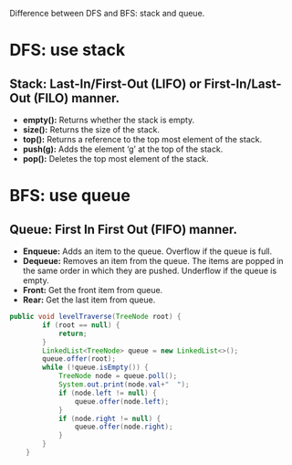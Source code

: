 Difference between DFS and BFS: stack and queue. 
# DFS: use stack
## **Stack:** Last-In/First-Out (LIFO) or First-In/Last-Out (FILO) manner. 
- **empty():** Returns whether the stack is empty.  
- **size():** Returns the size of the stack.  
- **top():** Returns a reference to the top most element of the stack.  
- **push(g):** Adds the element ‘g’ at the top of the stack.  
- **pop():** Deletes the top most element of the stack.  



# BFS: use queue
## **Queue:** First In First Out (FIFO) manner. 
- **Enqueue:** Adds an item to the queue. Overflow if the queue is full.  
- **Dequeue:** Removes an item from the queue. The items are popped in the same order in which they are pushed. Underflow if the queue is empty.  
- **Front:** Get the front item from queue.  
- **Rear:** Get the last item from queue.  

```java
public void levelTraverse(TreeNode root) {
		if (root == null) {
			return;
		}
		LinkedList<TreeNode> queue = new LinkedList<>();
		queue.offer(root);
		while (!queue.isEmpty()) {
			TreeNode node = queue.poll();
			System.out.print(node.val+"  ");
			if (node.left != null) {
				queue.offer(node.left);
			}
			if (node.right != null) {
				queue.offer(node.right);
			}
		}
	}
```
